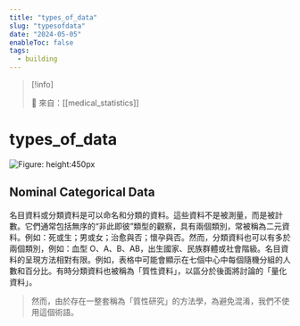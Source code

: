 ```yaml
---
title: "types_of_data"
slug: "typesofdata"
date: "2024-05-05"
enableToc: false
tags:
  - building
---
```


> [!info]
>
> 🌱 來自：[[medical_statistics]]

# types_of_data

![Figure: height:450px](https://i.imgur.com/bsm55Nc.png)

## Nominal Categorical Data

名目資料或分類資料是可以命名和分類的資料。這些資料不是被測量，而是被計數。它們通常包括無序的“非此即彼”類型的觀察，具有兩個類別，常被稱為二元資料。例如：死或生；男或女；治愈與否；懷孕與否。然而，分類資料也可以有多於兩個類別，例如：血型 O、A、B、AB，出生國家、民族群體或社會階級。名目資料的呈現方法相對有限。例如，表格中可能會顯示在七個中心中每個隨機分組的人數和百分比。有時分類資料也被稱為「質性資料」，以區分於後面將討論的「量化資料」。

> 然而，由於存在一整套稱為「質性研究」的方法學，為避免混淆，我們不使用這個術語。


